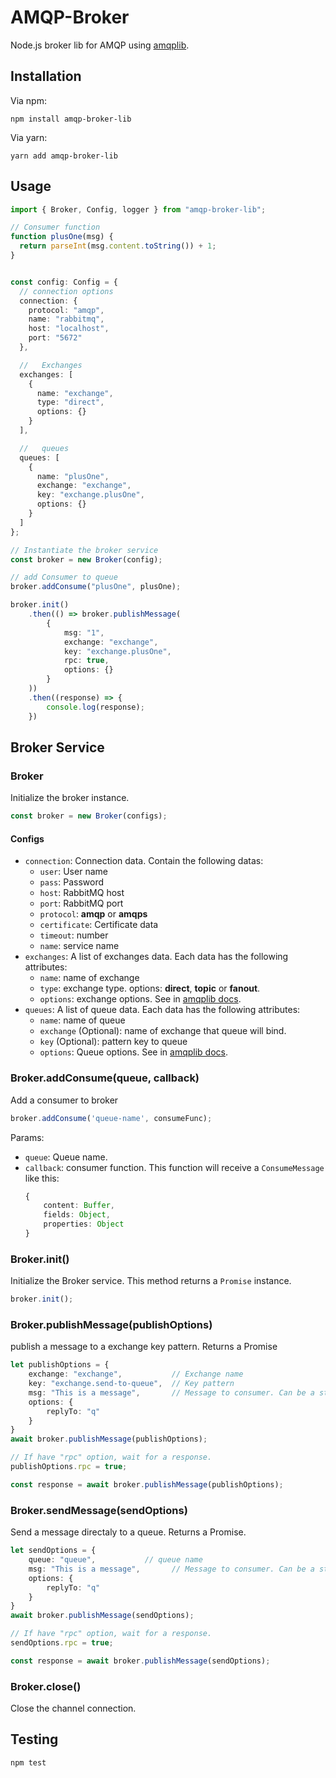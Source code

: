 # AMQP-Broker

Node.js broker lib for AMQP using [amqplib](https://github.com/squaremo/amqp.node).

## Installation

Via npm:

```
npm install amqp-broker-lib
```

Via yarn:

```
yarn add amqp-broker-lib
```

## Usage

```typescript
import { Broker, Config, logger } from "amqp-broker-lib";

// Consumer function
function plusOne(msg) {
  return parseInt(msg.content.toString()) + 1;
}


const config: Config = {
  // connection options
  connection: {
    protocol: "amqp",
    name: "rabbitmq",
    host: "localhost",
    port: "5672"
  },

  //   Exchanges
  exchanges: [
    {
      name: "exchange",
      type: "direct",
      options: {}
    }
  ],

  //   queues
  queues: [
    {
      name: "plusOne",
      exchange: "exchange",
      key: "exchange.plusOne",
      options: {}
    }
  ]
};

// Instantiate the broker service
const broker = new Broker(config);

// add Consumer to queue
broker.addConsume("plusOne", plusOne);

broker.init()
    .then(() => broker.publishMessage(
        {
            msg: "1",
            exchange: "exchange",
            key: "exchange.plusOne",
            rpc: true,
            options: {}
        }
    ))
    .then((response) => {
        console.log(response);
    })
```

## Broker Service

### Broker

Initialize the broker instance.
```typescript
const broker = new Broker(configs);
```

#### Configs
- `connection`: Connection data. Contain the following datas:
    - `user`: User name
    - `pass`: Password
    - `host`: RabbitMQ host
    - `port`: RabbitMQ port
    - `protocol`: **amqp** or **amqps**
    - `certificate`: Certificate data
    - `timeout`: number
    - `name`: service name
- `exchanges`: A list of exchanges data. Each data has the following attributes:
    - `name`: name of exchange
    - `type`: exchange type. options: **direct**, **topic** or **fanout**.
    - `options`: exchange options. See in [amqplib docs](http://www.squaremobius.net/amqp.node/channel_api.html#channel_assertExchange).
- `queues`: A list of queue data. Each data has the following attributes:
    - `name`: name of queue
    - `exchange` (Optional): name of exchange that queue will bind.
    - `key` (Optional): pattern key to queue
    - `options`: Queue options. See in [amqplib docs](http://www.squaremobius.net/amqp.node/channel_api.html#channel_assertQueue).

### Broker.addConsume(queue, callback)
Add a consumer to broker
```typescript
broker.addConsume('queue-name', consumeFunc);
```
Params:
- `queue`: Queue name.
- `callback`: consumer function. This function will receive a `ConsumeMessage` like this:
    ```typescript
    {
        content: Buffer,
        fields: Object,
        properties: Object
    }
    ```

### Broker.init()
Initialize the Broker service. This method returns a `Promise` instance.

```typescript
broker.init();
```

### Broker.publishMessage(publishOptions)
publish a message to a exchange key pattern. Returns a Promise

```typescript
let publishOptions = {
    exchange: "exchange",           // Exchange name
    key: "exchange.send-to-queue",  // Key pattern
    msg: "This is a message",       // Message to consumer. Can be a string or Object
    options: {
        replyTo: "q"
    }
}
await broker.publishMessage(publishOptions);

// If have "rpc" option, wait for a response.
publishOptions.rpc = true;

const response = await broker.publishMessage(publishOptions);

```

### Broker.sendMessage(sendOptions)
Send a message directaly to a queue. Returns a Promise.

```typescript
let sendOptions = {
    queue: "queue",           // queue name
    msg: "This is a message",       // Message to consumer. Can be a string or Object
    options: {
        replyTo: "q"
    }
}
await broker.publishMessage(sendOptions);

// If have "rpc" option, wait for a response.
sendOptions.rpc = true;

const response = await broker.publishMessage(sendOptions);

```

### Broker.close()

Close the channel connection.

## Testing

```
npm test
```